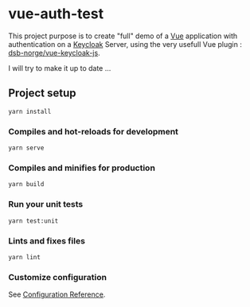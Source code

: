 # vue-auth-test

This project purpose is to create "full" demo of a [Vue](https://vuejs.org/) application with authentication on a [Keycloak](https://www.keycloak.org/) Server, using the very usefull Vue plugin : [dsb-norge/vue-keycloak-js](https://github.com/dsb-norge/vue-keycloak-js).

I will try to make it up to date ... 
 
## Project setup
```
yarn install
```

### Compiles and hot-reloads for development
```
yarn serve
```

### Compiles and minifies for production
```
yarn build
```

### Run your unit tests
```
yarn test:unit
```

### Lints and fixes files
```
yarn lint
```

### Customize configuration
See [Configuration Reference](https://cli.vuejs.org/config/).
